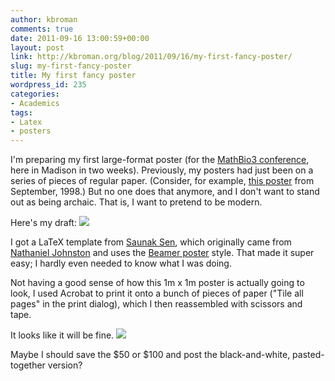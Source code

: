 ```yaml
---
author: kbroman
comments: true
date: 2011-09-16 13:00:59+00:00
layout: post
link: http://kbroman.org/blog/2011/09/16/my-first-fancy-poster/
slug: my-first-fancy-poster
title: My first fancy poster
wordpress_id: 235
categories:
- Academics
tags:
- Latex
- posters
---
```


I'm preparing my first large-format poster (for the [MathBio3 conference](http://discovery.wisc.edu/home/discovery/events/mathbio-symposia/mathbio-3-modeling/2009-mathbio-event-home.cmsx), here in Madison in two weeks). Previously, my posters had just been on a series of pieces of regular paper. (Consider, for example, [this poster](http://www.biostat.wisc.edu/~kbroman/posters/gaw11.pdf) from September, 1998.)  But no one does that anymore, and I don't want to stand out as being archaic.  That is, I want to pretend to be modern.

Here's my draft:
[![](http://kbroman.files.wordpress.com/2011/09/poster.png?w=300)](http://www.biostat.wisc.edu/~kbroman/posters/mathbio2011.pdf)

<!-- more -->


I got a LaTeX template from [Saunak Sen](http://www.epibiostat.ucsf.edu/biostat/sen/), which originally came from [Nathaniel Johnston](http://www.nathanieljohnston.com/2009/08/latex-poster-template/) and uses the [Beamer poster](http://www-i6.informatik.rwth-aachen.de/~dreuw/latexbeamerposter.php) style. That made it super easy; I hardly even needed to know what I was doing.

Not having a good sense of how this 1m x 1m poster is actually going to look, I  used Acrobat to print it onto a bunch of pieces of paper ("Tile all pages" in the print dialog), which I then reassembled with scissors and tape.

It looks like it will be fine.
[![](http://kbroman.files.wordpress.com/2011/09/photo_of_poster.jpg?w=224)](http://kbroman.files.wordpress.com/2011/09/photo_of_poster.jpg)

Maybe I should save the $50 or $100 and post the black-and-white, pasted-together version?
